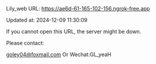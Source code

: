 Lily_web URL: https://ae6d-61-165-102-156.ngrok-free.app

Updated at: 2024-12-09 11:30:09

If you cannot open this URL, the server might be down.

Please contact: 

goley04@foxmail.com Or Wechat:GL_yeaH